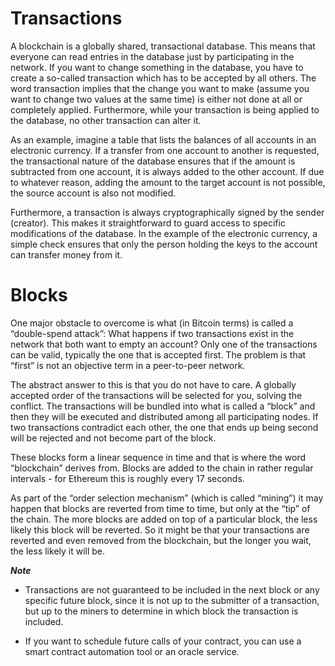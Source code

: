 # Transactions

A blockchain is a globally shared, transactional database. This means that everyone can read entries in the database just by participating in the network. If you want to change something in the database, you have to create a so-called transaction which has to be accepted by all others. The word transaction implies that the change you want to make (assume you want to change two values at the same time) is either not done at all or completely applied. Furthermore, while your transaction is being applied to the database, no other transaction can alter it.

As an example, imagine a table that lists the balances of all accounts in an electronic currency. If a transfer from one account to another is requested, the transactional nature of the database ensures that if the amount is subtracted from one account, it is always added to the other account. If due to whatever reason, adding the amount to the target account is not possible, the source account is also not modified.

Furthermore, a transaction is always cryptographically signed by the sender (creator). This makes it straightforward to guard access to specific modifications of the database. In the example of the electronic currency, a simple check ensures that only the person holding the keys to the account can transfer money from it.

# Blocks

One major obstacle to overcome is what (in Bitcoin terms) is called a “double-spend attack”: What happens if two transactions exist in the network that both want to empty an account? Only one of the transactions can be valid, typically the one that is accepted first. The problem is that “first” is not an objective term in a peer-to-peer network.

The abstract answer to this is that you do not have to care. A globally accepted order of the transactions will be selected for you, solving the conflict. The transactions will be bundled into what is called a “block” and then they will be executed and distributed among all participating nodes. If two transactions contradict each other, the one that ends up being second will be rejected and not become part of the block.

These blocks form a linear sequence in time and that is where the word “blockchain” derives from. Blocks are added to the chain in rather regular intervals - for Ethereum this is roughly every 17 seconds.

As part of the “order selection mechanism” (which is called “mining”) it may happen that blocks are reverted from time to time, but only at the “tip” of the chain. The more blocks are added on top of a particular block, the less likely this block will be reverted. So it might be that your transactions are reverted and even removed from the blockchain, but the longer you wait, the less likely it will be.

***Note***

- Transactions are not guaranteed to be included in the next block or any specific future block, since it is not up to the submitter of a transaction, but up to the miners to determine in which block the transaction is included.

- If you want to schedule future calls of your contract, you can use a smart contract automation tool or an oracle service.
